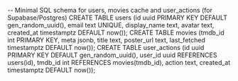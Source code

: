 -- Minimal SQL schema for users, movies cache and user_actions (for Supabase/Postgres)
CREATE TABLE users (id uuid PRIMARY KEY DEFAULT gen_random_uuid(), email text UNIQUE, display_name text, avatar text, created_at timestamptz DEFAULT now());
CREATE TABLE movies (tmdb_id int PRIMARY KEY, meta jsonb, title text, poster_url text, last_fetched timestamptz DEFAULT now());
CREATE TABLE user_actions (id uuid PRIMARY KEY DEFAULT gen_random_uuid(), user_id uuid REFERENCES users(id), tmdb_id int REFERENCES movies(tmdb_id), action text, created_at timestamptz DEFAULT now());
